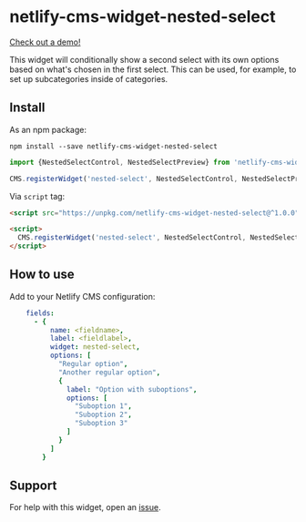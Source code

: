 # netlify-cms-widget-nested-select

[Check out a demo!](https://netlify-cms-widget-nested-select.netlify.com/demo)

This widget will conditionally show a second select with its own options based on what's chosen in the first select. This can be used, for example, to set up subcategories inside of categories.

## Install

As an npm package:

```shell
npm install --save netlify-cms-widget-nested-select
```

```js
import {NestedSelectControl, NestedSelectPreview} from 'netlify-cms-widget-nested-select'

CMS.registerWidget('nested-select', NestedSelectControl, NestedSelectPreview)
```

Via `script` tag:

```html
<script src="https://unpkg.com/netlify-cms-widget-nested-select@^1.0.0"></script>

<script>
  CMS.registerWidget('nested-select', NestedSelectControl, NestedSelectPreview)
</script>
```

## How to use

Add to your Netlify CMS configuration:

```yaml
    fields:
      - {
          name: <fieldname>,
          label: <fieldlabel>,
          widget: nested-select,
          options: [
            "Regular option",
            "Another regular option",
            {
              label: "Option with suboptions",
              options: [
                "Suboption 1",
                "Suboption 2",
                "Suboption 3"
              ]
            }
          ]
        }
```

## Support

For help with this widget, open an [issue](https://github.com/kbravh/netlify-cms-widget-nested-select/issues).
